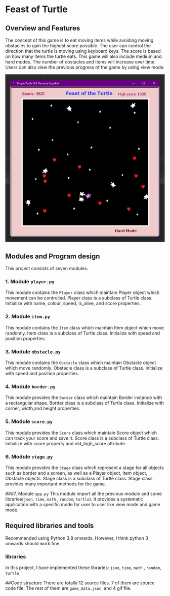 # Feast of Turtle

## Overview and Features
The concept of this game is to eat moving items while avoiding moving obstacles
to gain the highest score possible. The user can control the direction 
that the turtle is moving using keyboard keys. The score is based on how
many items the turtle eats. This game will also include medium and hard modes. 
The number of obstacles and items will increase over time. Users can also view
the previous progress of the game by using view mode. 

![screen](docs/screen.png)


## Modules and Program design

This project consists of seven modules.

### 1. Module `player.py`

This module contains the `Player` class which maintain Player object 
which movement can be controlled.
Player class is a subclass of Turtle class.
Initialize with name, colour, speed, is_alive, and score properties.

### 2. Module `item.py`

This module contains the `Item` class which maintain Item
object which move randomly.
Item class is a subclass of Turtle class.
Initialize with speed and position properties.

### 3. Module `obstacle.py`
This module contains the `Obstacle` class which maintain Obstacle
object which move randomly.
Obstacle class is a subclass of Turtle class.
Initialize with speed and position properties.

### 4. Module `border.py`
This module provides the `Border` class which maintain Border instance
with a rectangular shape.
Border class is a subclass of Turtle class.
Initialize with corner, width,and height properties.

### 5. Module `score.py`
This module provides the `Score` class which maintain Score 
object which can track your score and save it.
Score class is a subclass of Turtle class.
Initialize with score property and old_high_score attribute.

### 6. Module `stage.py`
This module provides the `Stage` class which represent a stage 
for all objects such as border and a screen, as well
as a Player object, Item object, Obstacle objects.
Stage class is a subclass of Turtle class.
Stage class provides many important methods for the game.

###7. Module `app.py`
This module import all the previous module and some libraries(`json`, `time`, `math`
, `random`, `turtle`).
It provides a systematic application with a specific mode for user to user
like view mode and game mode.

## Required libraries and tools
Recommended using Python 3.8 onwards. However, I think python 3 onwards
should work fine.
### libraries
In this project, I have implemented these libraries: `json`, `time`, `math`
, `random`, `turtle`

##Code structure
There are totally 12 source files. 7 of them are source code file.
The rest of them are `game_data.json`, and 4 gif file.